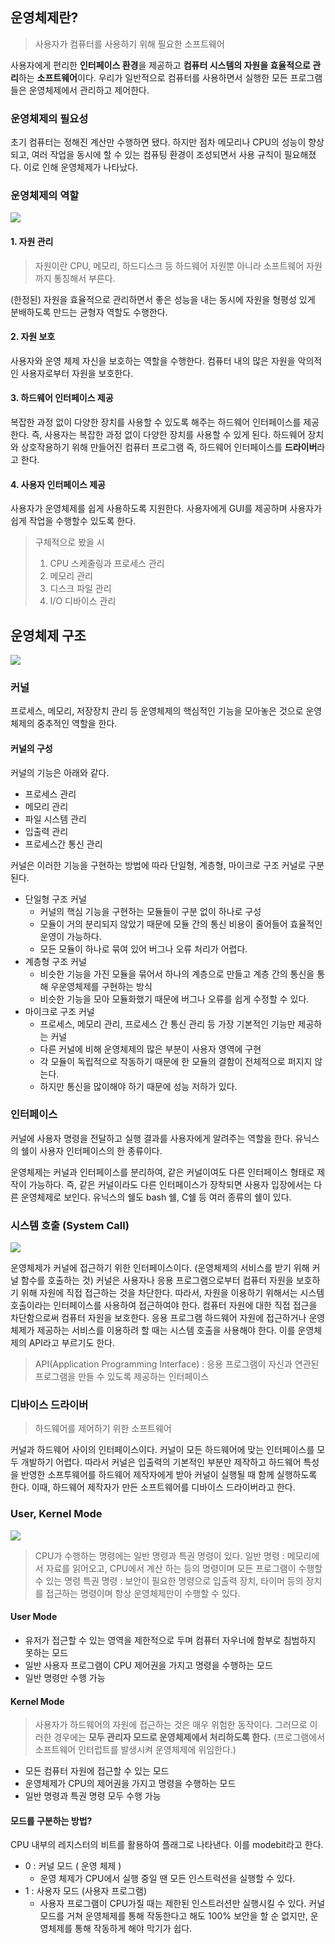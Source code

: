 ## 운영체제란? 
> 사용자가 컴퓨터를 사용하기 위해 필요한 소프트웨어

사용자에게 편리한 **인터페이스 환경**을 제공하고 **컴퓨터 시스템의 자원을 효율적으로 관리**하는 **소프트웨어**이다.
우리가 일반적으로 컴퓨터를 사용하면서 실행한 모든 프로그램들은 운영체제에서 관리하고 제어한다.

### 운영체제의 필요성 
초기 컴퓨터는 정해진 계산만 수행하면 됐다. 하지만 점차 메모리나 CPU의 성능이 향상되고, 여러 작업을 동시에 할 수 있는 컴퓨팅 환경이 조성되면서 사용 규칙이 필요해졌다.
이로 인해 운영체제가 나타났다. 


### 운영체제의 역할 
![](https://i.imgur.com/QoU2K1n.png)

#### 1. 자원 관리 
> 자원이란 CPU, 메모리, 하드디스크 등 하드웨어 자원뿐 아니라 소프트웨어 자원까지 통칭해서 부른다.

(한정된) 자원을 효율적으로 관리하면서 좋은 성능을 내는 동시에 자원을 형평성 있게 분배하도록 만드는 균형자 역할도 수행한다.

#### 2. 자원 보호 
사용자와 운영 체제 자신을 보호하는 역할을 수행한다. 
컴퓨터 내의 많은 자원을 악의적인 사용자로부터 자원을 보호한다. 


#### 3. 하드웨어 인터페이스 제공 
복잡한 과정 없이 다양한 장치를 사용할 수 있도록 해주는 하드웨어 인터페이스를 제공한다.  즉, 사용자는 복잡한 과정 없이 다양한 장치를 사용할 수 있게 된다. 
하드웨어 장치와 상호작용하기 위해 만들어진 컴퓨터 프로그램 즉, 하드웨어 인터페이스를 **드라이버**라고 한다.

#### 4. 사용자 인터페이스 제공 
사용자가 운영체제를 쉽게 사용하도록 지원한다. 사용자에게 GUI를 제공하며 사용자가 쉽게 작업을 수행할수 있도록 한다. 

> 구체적으로 봤을 시  
> 1. CPU 스케줄링과 프로세스 관리 
> 2. 메모리 관리 
> 3. 디스크 파일 관리 
> 4. I/O 디바이스 관리


## 운영체제 구조 
![](https://i.imgur.com/ucfryOp.png)

### 커널 
프로세스, 메모리, 저장장치 관리 등 운영체제의 핵심적인 기능을 모아놓은 것으로 운영체제의 중추적인 역할을 한다.

#### 커널의 구성 
커널의 기능은 아래와 같다. 
- 프로세스 관리 
- 메모리 관리 
- 파일 시스템 관리 
- 입출력 관리 
- 프로세스간 통신 관리 

커널은 이러한 기능을 구현하는 방법에 따라 단일형, 계층형, 마이크로 구조 커널로 구분된다.
- 단일형 구조 커널 
	- 커널의 핵심 기능을 구현하는 모듈들이 구분 없이 하나로 구성 
	- 모듈이 거의 분리되지 않았기 때문에 모듈 간의 통신 비용이 줄어들어 효율적인 운영이 가능하다. 
	- 모든 모듈이 하나로 묶여 있어 버그나 오류 처리가 어렵다.
- 계층형 구조 커널 
	- 비슷한 기능을 가진 모듈을 묶어서 하나의 계층으로 만들고 계층 간의 통신을 통해 우운영체제를 구현하는 방식 
	- 비슷한 기능을 모아 모듈화했기 때문에 버그나 오류를 쉽게 수정할 수 있다.
- 마이크로 구조 커널 
	- 프로세스, 메모리 관리, 프로세스 간 통신 관리 등 가장 기본적인 기능만 제공하는 커널 
	- 다른 커널에 비해 운영체제의 많은 부분이 사용자 영역에 구현
	- 각 모듈이 독립적으로 작동하기 때문에 한 모듈의 결함이 전체적으로 퍼지지 않는다. 
	- 하지만 통신을 많이해야 하기 때문에 성능 저하가 있다.




### 인터페이스 
커널에 사용자 명령을 전달하고 실행 결과를 사용자에게 알려주는 역할을 한다.
유닉스의 쉘이 사용자 인터페이스의 한 종류이다.

운영체제는 커널과 인터페이스를 분리하여, 같은 커널이여도 다른 인터페이스 형태로 제작이 가능하다. 즉, 같은 커널이라도 다른 인터페이스가 장착되면 사용자 입장에서는 다른 운영체제로 보인다. 유닉스의 쉘도 bash 쉘, C쉘 등 여러 종류의 쉘이 있다.


### 시스템 호출 (System Call)
![](https://i.imgur.com/J4ZJXHO.png)

운영체제가 커널에 접근하기 위한 인터페이스이다.  (운영체제의 서비스를 받기 위해 커널 함수를 호출하는 것)
커널은 사용자나 응용 프로그램으로부터 컴퓨터 자원을 보호하기 위해 자원에 직접 접근하는 것을 차단한다. 따라서, 자원을 이용하기 위해서는 시스템 호출이라는 인터페이스를 사용하여 접근하여야 한다. 
컴퓨터 자원에 대한 직접 접근을 차단함으로써 컴퓨터 자원을 보호한다. 
응용 프로그램 하드웨어 자원에 접근하거나 운영체제가 제공하는 서비스를 이용하려 할 때는 시스템 호출을 사용해야 한다. 
이를 운영체제의 API라고 부르기도 한다.
> API(Application Programming Interface) : 응용 프로그램이 자신과 연관된 프로그램을 만들 수 있도록 제공하는 인터페이스 



### 디바이스 드라이버 
> 하드웨어를 제어하기 위한 소프트웨어 

커널과 하드웨어 사이의 인터페이스이다. 커널이 모든 하드웨어에 맞는 인터페이스를 모두 개발하기 어렵다. 따라서 커널은 입출력의 기본적인 부분만 제작하고 하드웨어 특성을 반영한 소프투웨어를 하드웨어 제작자에게 받아 커널이 실행될 때 함께 실행하도록 한다. 
이때, 하드웨어 제작자가 만든 소프트웨어를 디바이스 드라이버라고 한다.


### User, Kernel Mode 
![](https://i.imgur.com/dipvKSn.png)
> CPU가 수행하는 명령에는 일반 명령과 특권 명령이 있다. 
> 일반 명령 : 메모리에서 자료를 읽어오고, CPU에서 계산 하는 등의 명령이며 모든 프로그램이 수행할 수 있는 명령 
> 특권 명령 : 보안이 필요한 명령으로 입출력 장치, 타이머 등의 장치를 접근하는 명령이며 항상 운영체제만이 수행할 수 있다. 


#### User Mode 
- 유저가 접근할 수 있는 영역을 제한적으로 두며 컴퓨터 자우너에 함부로 침범하지 못하는 모드 
- 일반 사용자 프로그램이 CPU 제어권을 가지고 명령을 수행하는 모드
- 일반 명령만 수행 가능

#### Kernel Mode 
> 사용자가 하드웨어의 자원에 접근하는 것은 매우 위험한 동작이다. 그러므로 이러한 경우에는 **모두 관리자 모드로 운영체제에서 처리하도록 한다.** (프로그램에서 소프트웨어 인터럽트를 발생시켜 운영체제에 위임한다.)
- 모든 컴퓨터 자원에 접근할 수 있는 모드 
- 운영체제가 CPU의 제어권을 가지고 명령을 수행하는 모드 
- 일반 명령과 특권 명령 모두 수행 가능

#### 모드를 구분하는 방법?
CPU 내부의 레지스터의 비트를 활용하여 플래그로 나타낸다. 이를 modebit라고 한다. 
- 0 : 커널 모드 ( 운영 체제 )
	- 운영 체제가 CPU에서 실행 중일 땐 모든 인스트럭션을 실행할 수 있다.
- 1 : 사용자 모드 (사용자 프로그램)
	- 사용자 프로그램이 CPU가질 때는 제한된 인스트러션만 실행시킬 수 있다. 
커널 모드를 거쳐 운영체제를 통해 작동한다고 해도 100% 보안을 할 순 없지만, 운영체제를 통해 작동하게 해야 막기가 쉽다.



